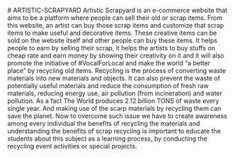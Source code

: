 <p>
# ARTISTIC-SCRAPYARD
Artistic Scrapyard is an e-commerce website that aims to be a platform where people can sell 
their old or scrap items. From this website, an artist can buy those scrap items and customize 
that scrap items to make useful and decorative items. These creative items can be sold on the 
website itself and other people can buy these items. It helps people to earn by selling their scrap, 
it helps the artists to buy stuffs on cheap rate and earn money by showing their creativity on it 
and it will also promote the initiative of #VocalForLocal and make the world “a better place” 
by recycling old items. Recycling is the process of converting waste materials into new materials 
and objects. It can also prevent the waste of potentially useful materials and reduce the 
consumption of fresh raw materials, reducing energy use, air pollution (from incineration) and 
water pollution. As a fact The World produces 2.12 billion TONS of waste every single year. 
And making use of the scarp materials by recycling them can save the planet. Now to overcome 
such issue we have to create awareness among every individual the benefits of recycling the 
materials and understanding the benefits of scrap recycling is important to educate the students 
about this subject as a learning process, by conducting the recycling event activities or special 
projects.
</p>
